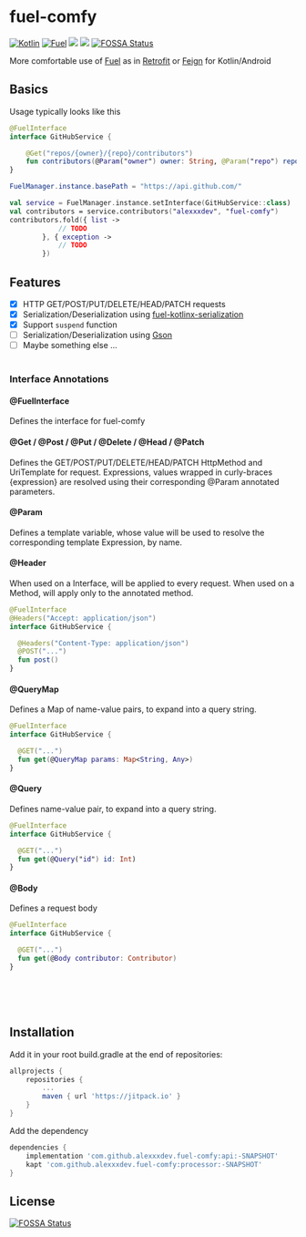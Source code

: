 # fuel-comfy 
[![Kotlin](https://img.shields.io/badge/Kotlin-1.3.21-blue.svg)](https://kotlinlang.org)
[![Fuel](https://img.shields.io/badge/Fuel-2.0.1-blue.svg)](https://github.com/kittinunf/fuel)
[![](https://jitpack.io/v/alexxxdev/fuel-comfy.svg)](https://jitpack.io/#alexxxdev/fuel-comfy)
![](https://img.shields.io/github/license/alexxxdev/fuel-comfy.svg?style=flat)
[![FOSSA Status](https://app.fossa.io/api/projects/git%2Bgithub.com%2Falexxxdev%2Ffuel-comfy.svg?type=shield)](https://app.fossa.io/projects/git%2Bgithub.com%2Falexxxdev%2Ffuel-comfy?ref=badge_shield)

More comfortable use of [Fuel](https://github.com/kittinunf/fuel) as in [Retrofit](https://square.github.io/retrofit/) or [Feign](https://github.com/OpenFeign/feign) for Kotlin/Android

## Basics

Usage typically looks like this

```kotlin
@FuelInterface
interface GitHubService {

    @Get("repos/{owner}/{repo}/contributors")
    fun contributors(@Param("owner") owner: String, @Param("repo") repo: String): Result<Contributor, Exception>
}

FuelManager.instance.basePath = "https://api.github.com/"

val service = FuelManager.instance.setInterface(GitHubService::class)
val contributors = service.contributors("alexxxdev", "fuel-comfy")
contributors.fold({ list ->
            // TODO
        }, { exception ->
            // TODO
        })

```

## Features
- [x] HTTP GET/POST/PUT/DELETE/HEAD/PATCH requests
- [x] Serialization/Deserialization using [fuel-kotlinx-serialization](https://github.com/kittinunf/fuel/tree/master/fuel-kotlinx-serialization)
- [x] Support `suspend` function
- [ ] Serialization/Deserialization using [Gson](https://github.com/google/gson)
- [ ] Maybe something else ...
<br><br>

### Interface Annotations

#### @FuelInterface

Defines the interface for fuel-comfy

#### @Get / @Post / @Put / @Delete / @Head / @Patch

Defines the GET/POST/PUT/DELETE/HEAD/PATCH HttpMethod and UriTemplate for request. Expressions, values wrapped in curly-braces {expression} are resolved using their corresponding @Param annotated parameters.

#### @Param

Defines a template variable, whose value will be used to resolve the corresponding template Expression, by name.

#### @Header

When used on a Interface, will be applied to every request. When used on a Method, will apply only to the annotated method.

```kotlin
@FuelInterface
@Headers("Accept: application/json")
interface GitHubService {

  @Headers("Content-Type: application/json")
  @POST("...")
  fun post()
}
```

#### @QueryMap

Defines a Map of name-value pairs, to expand into a query string.

```kotlin
@FuelInterface
interface GitHubService {

  @GET("...")
  fun get(@QueryMap params: Map<String, Any>)
}
```

#### @Query

Defines name-value pair, to expand into a query string.

```kotlin
@FuelInterface
interface GitHubService {

  @GET("...")
  fun get(@Query("id") id: Int)
}
```

####  @Body	

Defines a request body

```kotlin
@FuelInterface
interface GitHubService {

  @GET("...")
  fun get(@Body contributor: Contributor)
}
```

<br><br><br>
## Installation
Add it in your root build.gradle at the end of repositories:
```groovy
allprojects {
    repositories {
        ...
        maven { url 'https://jitpack.io' }
    }
}
```
Add the dependency
```groovy
dependencies {
    implementation 'com.github.alexxxdev.fuel-comfy:api:-SNAPSHOT'
    kapt 'com.github.alexxxdev.fuel-comfy:processor:-SNAPSHOT'
}
```


## License
[![FOSSA Status](https://app.fossa.io/api/projects/git%2Bgithub.com%2Falexxxdev%2Ffuel-comfy.svg?type=large)](https://app.fossa.io/projects/git%2Bgithub.com%2Falexxxdev%2Ffuel-comfy?ref=badge_large)
